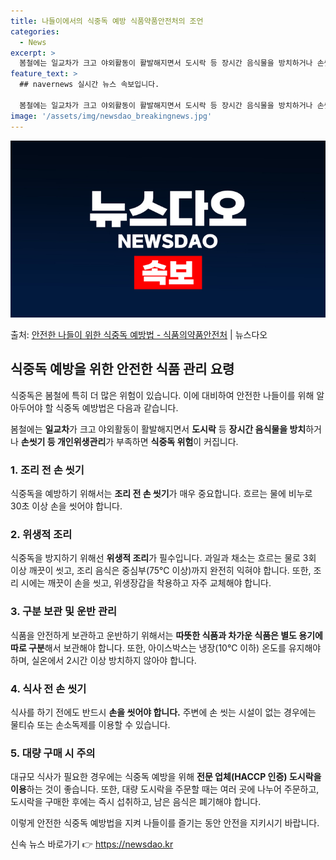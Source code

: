 ```yaml
---
title: 나들이에서의 식중독 예방 식품약품안전처의 조언
categories:
  - News
excerpt: >
  봄철에는 일교차가 크고 야외활동이 활발해지면서 도시락 등 장시간 음식물을 방치하거나 손씻기 등 개인위생관리가…
feature_text: >
  ## navernews 실시간 뉴스 속보입니다.

  봄철에는 일교차가 크고 야외활동이 활발해지면서 도시락 등 장시간 음식물을 방치하거나 손씻기 등 개인위생관리가…
image: '/assets/img/newsdao_breakingnews.jpg'
---
```


![뉴스다오 속보](/assets/img/newsdao_breakingnews.jpg)

<p>출처: <a href="https://newsdao.kr/3600" rel="dofollow">안전한 나들이 위한 식중독 예방법 - 식품의약품안전처</a> | 뉴스다오</p>

<h2 data-ke-size="size26">식중독 예방을 위한 안전한 식품 관리 요령</h2>
식중독은 봄철에 특히 더 많은 위험이 있습니다. 이에 대비하여 안전한 나들이를 위해 알아두어야 할 식중독 예방법은 다음과 같습니다.

<p data-ke-size="size16">봄철에는 <b>일교차</b>가 크고 야외활동이 활발해지면서 <b>도시락</b> 등 <b>장시간 음식물을 방치</b>하거나 <b>손씻기 등 개인위생관리</b>가 부족하면 <b>식중독 위험</b>이 커집니다.</p>

<h3 data-ke-size="size20">1. 조리 전 손 씻기</h3>
<p data-ke-size="size16">식중독을 예방하기 위해서는 <b>조리 전 손 씻기</b>가 매우 중요합니다. 흐르는 물에 비누로 30초 이상 손을 씻어야 합니다.</p>

<h3 data-ke-size="size20">2. 위생적 조리</h3>
<p data-ke-size="size16">식중독을 방지하기 위해선 <b>위생적 조리</b>가 필수입니다. 과일과 채소는 흐르는 물로 3회 이상 깨끗이 씻고, 조리 음식은 중심부(75℃ 이상)까지 완전히 익혀야 합니다. 또한, 조리 시에는 깨끗이 손을 씻고, 위생장갑을 착용하고 자주 교체해야 합니다.</p>

<h3 data-ke-size="size20">3. 구분 보관 및 운반 관리</h3>
<p data-ke-size="size16">식품을 안전하게 보관하고 운반하기 위해서는 <b>따뜻한 식품과 차가운 식품은 별도 용기에 따로 구분</b>해서 보관해야 합니다. 또한, 아이스박스는 냉장(10℃ 이하) 온도를 유지해야 하며, 실온에서 2시간 이상 방치하지 않아야 합니다.</p>

<h3 data-ke-size="size20">4. 식사 전 손 씻기</h3>
<p data-ke-size="size16">식사를 하기 전에도 반드시 <b>손을 씻어야 합니다.</b> 주변에 손 씻는 시설이 없는 경우에는 물티슈 또는 손소독제를 이용할 수 있습니다.</p>

<h3 data-ke-size="size20">5. 대량 구매 시 주의</h3>
<p data-ke-size="size16">대규모 식사가 필요한 경우에는 식중독 예방을 위해 <b>전문 업체(HACCP 인증) 도시락을 이용</b>하는 것이 좋습니다. 또한, 대량 도시락을 주문할 때는 여러 곳에 나누어 주문하고, 도시락을 구매한 후에는 즉시 섭취하고, 남은 음식은 폐기해야 합니다.</p>

이렇게 안전한 식중독 예방법을 지켜 나들이를 즐기는 동안 안전을 지키시기 바랍니다. 

신속 뉴스 바로가기 👉 <a href="https://newsdao.kr" rel="dofollow">https://newsdao.kr</a>


